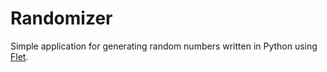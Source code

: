 # Randomizer
Simple application for generating random numbers written in Python using [Flet](https://github.com/flet-dev/flet).
